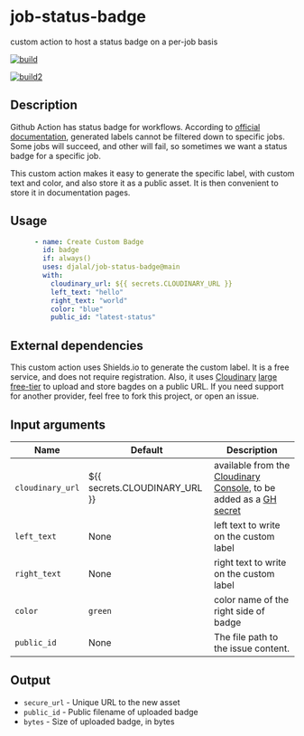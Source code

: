 # job-status-badge
custom action to host a status badge on a per-job basis 

[![build](https://res.cloudinary.com/djalal/custom-label-test.svg?refresh=true)](https://github.com/djalal/job-status-badge/actions/workflows/test.yaml)

[![build2](https://res.cloudinary.com/djalal/left-right-blue.svg?foo=bar)](https://github.com/djalal/job-status-badge/actions/workflows/test.yaml)


## Description
Github Action has status badge for workflows. According to [official documentation](https://docs.github.com/en/actions/monitoring-and-troubleshooting-workflows/adding-a-workflow-status-badge), generated labels cannot be filtered down to specific jobs. Some jobs will succeed, and other will fail, so sometimes we want a status badge for a specific job. 

This custom action makes it easy to generate the specific label, with custom text and color, and also store it as a public asset. It is then convenient to store it in documentation pages.

## Usage

```yml
      - name: Create Custom Badge
        id: badge
        if: always()
        uses: djalal/job-status-badge@main
        with:
          cloudinary_url: ${{ secrets.CLOUDINARY_URL }}
          left_text: "hello"
          right_text: "world"
          color: "blue"
          public_id: "latest-status"
```

## External dependencies

This custom action uses Shields.io to generate the custom label. It is a free service, and does not require registration.
Also, it uses [Cloudinary](https://cloudinary.com) [large free-tier](https://cloudinary.com/pricing/compare-plans) to upload and store bagdes on a public URL. If you need support for another provider, feel free to fork this project, or open an issue.

## Input arguments

| Name                | Default                       | Description                                                |
| ------------------- | ----------------------------- | ---------------------------------------------------------- |
| `cloudinary_url`    | ${{ secrets.CLOUDINARY_URL }} | available from the [Cloudinary Console](https://cloudinary.com/console/), to be added as a [GH secret](https://docs.github.com/en/actions/security-guides/encrypted-secrets) |
| `left_text `        | None                          | left text to write on the custom label                     |
| `right_text `       | None                          | right text to write on the custom label                    |
| `color`             | `green`                       | color name of the right side of badge                      |
| `public_id`         | None                          | The file path to the issue content.                        |


## Output

- `secure_url` - Unique URL to the new asset
- `public_id`  - Public filename of uploaded badge
- `bytes`      - Size of uploaded badge, in bytes

